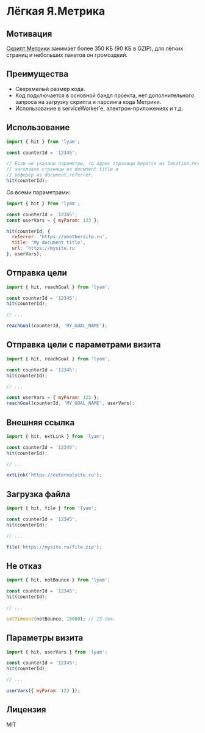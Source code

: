 # Лёгкая Я.Метрика

## Мотивация
[Скрипт Метрики](https://mc.yandex.ru/metrika/tag.js) занимает более 350 КБ (90 КБ в GZIP), для лёгких страниц и небольших пакетов он громоздкий.

## Преимущества
- Сверхмалый размер кода.
- Код подключается в основной бандл проекта, нет дополнительного запроса на загрузку скрипта и парсинга кода Метрики.
- Использование в serviceWorker’е, электрон-приложениях и т.д.

## Использование

```js
import { hit } from 'lyam';

const counterId = '12345';

// Если не указаны параметры, то адрес страницы берётся из location.href,
// заголовок страницы из document.title и
// реферер из document.referrer.
hit(counterId);
```

Со всеми параметрами:
```js
import { hit } from 'lyam';

const counterId = '12345';
const userVars = { myParam: 123 };

hit(counterId, {
  referrer: 'https://anothersite.ru',
  title: 'My document title',
  url: 'https://mysite.ru'
}, userVars);
```

## Отправка цели

```js
import { hit, reachGoal } from 'lyam';

const counterId = '12345';
hit(counterId);

// ...

reachGoal(counterId, 'MY_GOAL_NAME');

```

## Отправка цели с параметрами визита

```js
import { hit, reachGoal } from 'lyam';

const counterId = '12345';
hit(counterId);

// ...

const userVars = { myParam: 123 };
reachGoal(counterId, 'MY_GOAL_NAME', userVars);

```

## Внешняя ссылка
```js
import { hit, extLink } from 'lyam';

const counterId = '12345';
hit(counterId);

// ...

extLink('https://externalsite.ru');
```

## Загрузка файла
```js
import { hit, file } from 'lyam';

const counterId = '12345';
hit(counterId);

// ...

file('https://mysite.ru/file.zip');
```

## Не отказ
```js
import { hit, notBounce } from 'lyam';

const counterId = '12345';
hit(counterId);

// ...

setTimeout(notBounce, 15000); // 15 сек.
```

## Параметры визита
```js
import { hit, userVars } from 'lyam';

const counterId = '12345';
hit(counterId);

// ...

userVars({ myParam: 123 });
```

## Лицензия
MIT
